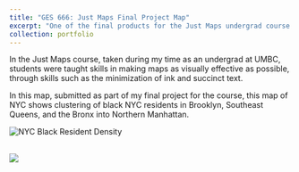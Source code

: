 ```yaml
---
title: "GES 666: Just Maps Final Project Map"
excerpt: "One of the final products for the Just Maps undergrad course at UMBC <br/><img src='/images/Black_Densities_Layout.png'>"
collection: portfolio
---
```


In the Just Maps course, taken during my time as an undergrad at UMBC, students were taught skills in making maps as visually effective as possible, through skills such as the minimization of ink and succinct text.

In this map, submitted as part of my final project for the course, this map of NYC shows clustering of black NYC residents in Brooklyn, Southeast Queens, and the Bronx into Northern Manhattan.

![NYC Black Resident Density](/images/Black_Densities_Layout.png "Brooklyn Black Residency Density")

<br/><img src='/images/Black_Densities_Layout.png'>


